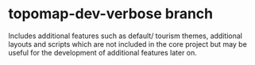 # topomap-dev-verbose branch

Includes additional features such as default/ tourism themes, additional layouts and scripts which are not included in the core project but may be useful for the development of additional features later on.
